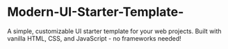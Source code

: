# Modern-UI-Starter-Template-
A simple, customizable UI starter template for your web projects. Built with vanilla HTML, CSS, and JavaScript - no frameworks needed!
